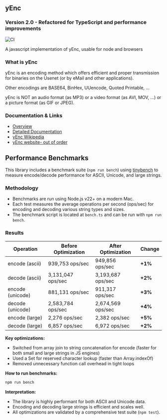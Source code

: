 ## yEnc
### Version 2.0 - Refactored for TypeScript and performance improvements

![CI](https://github.com/whoughton/yEnc/actions/workflows/ci.yml/badge.svg?branch=main)

A javascript implementation of yEnc, usable for node and browsers

### What is yEnc
yEnc is an encoding method which offers efficient and proper transmission for binaries on the Usenet (or by eMail and other applications).

Other encodings are BASE64, BinHex, UUencode, Quoted Printable, …

yEnc is NOT an audio format (as MP3) or a video format (as AVI, MOV, …) or a picture format (as GIF or JPEG).

### Documentation & Links
- [Overview](http://whoughton.github.io/yEnc/)
- [Detailed Documentation](http://whoughton.github.io/yEnc/docs/)
- [yEnc Wikipedia](https://en.wikipedia.org/wiki/YEnc)
- [yEnc website- out of order](http://www.yenc.org/)

## Performance Benchmarks

This library includes a benchmark suite (`npm run bench`) using [tinybench](https://github.com/tinylibs/tinybench) to measure encode/decode performance for ASCII, Unicode, and large strings.

### Methodology
- Benchmarks are run using Node.js v22+ on a modern Mac.
- Each test measures the average operations per second (ops/sec) for encoding and decoding various string types and sizes.
- The benchmark script is located at `bench.ts` and can be run with `npm run bench`.

### Results

| Operation         | Before Optimization | After Optimization | Change    |
|-------------------|--------------------|-------------------|-----------|
| encode (ascii)    | 939,753 ops/sec    | 949,856 ops/sec   | **+1%**   |
| decode (ascii)    | 3,131,047 ops/sec  | 3,193,687 ops/sec | **+2%**   |
| encode (unicode)  | 881,131 ops/sec    | 911,317 ops/sec   | **+3%**   |
| decode (unicode)  | 2,583,784 ops/sec  | 2,674,569 ops/sec | **+4%**   |
| encode (large)    | 2,276 ops/sec      | 2,382 ops/sec     | **+5%**   |
| decode (large)    | 6,857 ops/sec      | 6,972 ops/sec     | **+2%**   |

**Key optimizations:**
- Switched from array join to string concatenation for encode (faster for both small and large strings in JS engines)
- Used a Set for reserved character lookup (faster than Array.indexOf)
- Removed unnecessary function call overhead in tight loops

**How to run benchmarks:**
```sh
npm run bench
```

**Interpretation:**
- The library is highly performant for both ASCII and Unicode data.
- Encoding and decoding large strings is efficient and scales well.
- All optimizations are validated by a comprehensive test suite (`npm test`).


